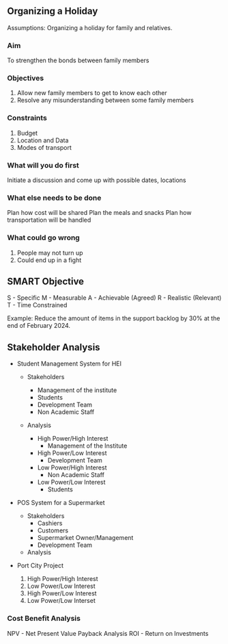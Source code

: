 ## Organizing a Holiday

Assumptions:
Organizing a holiday for family and relatives.

### Aim
To strengthen the bonds between family members

### Objectives
1. Allow new family members to get to know each other
2. Resolve any misunderstanding between some family members

### Constraints
1. Budget
2. Location and Data
3. Modes of transport

### What will you do first
Initiate a discussion and come up with possible dates, locations

### What else needs to be done
Plan how cost will be shared
Plan the meals and snacks
Plan how transportation will be handled

### What could go wrong
1. People may not turn up
2. Could end up in a fight


## SMART Objective

S - Specific
M - Measurable
A - Achievable (Agreed)
R - Realistic (Relevant)
T - Time Constrained

Example:
Reduce the amount of items in the support backlog by 30% at the end of February 2024.

## Stakeholder Analysis

* Student Management System for HEI
  
    * Stakeholders
        * Management of the institute
        * Students
        * Development Team
        * Non Academic Staff
          
    * Analysis
        * High Power/High Interest
            * Management of the Institute
        * High Power/Low Interest
            * Development Team
        * Low Power/High Interest
            * Non Academic Staff
        * Low Power/Low Interest
            * Students
    
* POS System for a Supermarket
    * Stakeholders
        * Cashiers
        * Customers
        * Supermarket Owner/Management
        * Development Team
    * Analysis
      
* Port City Project
       
    1. High Power/High Interest
    2. Low Power/Low Interest
    3. High Power/Low Interest
    4. Low Power/Low Interset


### Cost Benefit Analysis

NPV - Net Present Value
Payback Analysis
ROI - Return on Investments